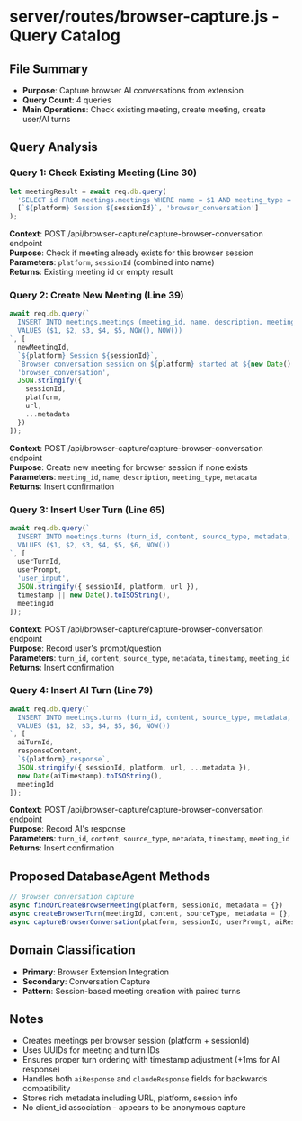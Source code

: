 # server/routes/browser-capture.js - Query Catalog

## File Summary
- **Purpose**: Capture browser AI conversations from extension
- **Query Count**: 4 queries
- **Main Operations**: Check existing meeting, create meeting, create user/AI turns

## Query Analysis

### Query 1: Check Existing Meeting (Line 30)
```javascript
let meetingResult = await req.db.query(
  'SELECT id FROM meetings.meetings WHERE name = $1 AND meeting_type = $2',
  [`${platform} Session ${sessionId}`, 'browser_conversation']
);
```
**Context**: POST /api/browser-capture/capture-browser-conversation endpoint  
**Purpose**: Check if meeting already exists for this browser session  
**Parameters**: `platform`, `sessionId` (combined into name)  
**Returns**: Existing meeting id or empty result

### Query 2: Create New Meeting (Line 39)
```javascript
await req.db.query(`
  INSERT INTO meetings.meetings (meeting_id, name, description, meeting_type, metadata, created_at, updated_at)
  VALUES ($1, $2, $3, $4, $5, NOW(), NOW())
`, [
  newMeetingId,
  `${platform} Session ${sessionId}`,
  `Browser conversation session on ${platform} started at ${new Date().toISOString()}`,
  'browser_conversation',
  JSON.stringify({ 
    sessionId, 
    platform, 
    url, 
    ...metadata 
  })
]);
```
**Context**: POST /api/browser-capture/capture-browser-conversation endpoint  
**Purpose**: Create new meeting for browser session if none exists  
**Parameters**: `meeting_id`, `name`, `description`, `meeting_type`, `metadata`  
**Returns**: Insert confirmation

### Query 3: Insert User Turn (Line 65)
```javascript
await req.db.query(`
  INSERT INTO meetings.turns (turn_id, content, source_type, metadata, timestamp, meeting_id, created_at)
  VALUES ($1, $2, $3, $4, $5, $6, NOW())
`, [
  userTurnId, 
  userPrompt, 
  'user_input', 
  JSON.stringify({ sessionId, platform, url }),
  timestamp || new Date().toISOString(),
  meetingId
]);
```
**Context**: POST /api/browser-capture/capture-browser-conversation endpoint  
**Purpose**: Record user's prompt/question  
**Parameters**: `turn_id`, `content`, `source_type`, `metadata`, `timestamp`, `meeting_id`  
**Returns**: Insert confirmation

### Query 4: Insert AI Turn (Line 79)
```javascript
await req.db.query(`
  INSERT INTO meetings.turns (turn_id, content, source_type, metadata, timestamp, meeting_id, created_at)
  VALUES ($1, $2, $3, $4, $5, $6, NOW())
`, [
  aiTurnId, 
  responseContent, 
  `${platform}_response`, 
  JSON.stringify({ sessionId, platform, url, ...metadata }),
  new Date(aiTimestamp).toISOString(),
  meetingId
]);
```
**Context**: POST /api/browser-capture/capture-browser-conversation endpoint  
**Purpose**: Record AI's response  
**Parameters**: `turn_id`, `content`, `source_type`, `metadata`, `timestamp`, `meeting_id`  
**Returns**: Insert confirmation

## Proposed DatabaseAgent Methods

```javascript
// Browser conversation capture
async findOrCreateBrowserMeeting(platform, sessionId, metadata = {})
async createBrowserTurn(meetingId, content, sourceType, metadata = {}, timestamp = null)
async captureBrowserConversation(platform, sessionId, userPrompt, aiResponse, metadata = {})
```

## Domain Classification
- **Primary**: Browser Extension Integration
- **Secondary**: Conversation Capture
- **Pattern**: Session-based meeting creation with paired turns

## Notes
- Creates meetings per browser session (platform + sessionId)
- Uses UUIDs for meeting and turn IDs
- Ensures proper turn ordering with timestamp adjustment (+1ms for AI response)
- Handles both `aiResponse` and `claudeResponse` fields for backwards compatibility
- Stores rich metadata including URL, platform, session info
- No client_id association - appears to be anonymous capture